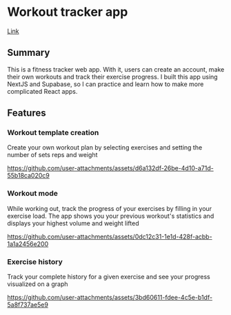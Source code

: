 # Workout tracker app

[Link](https://workout-tracker-murex-kappa.vercel.app)

## Summary

This is a fitness tracker web app. With it, users can create an account, make their own workouts and track their exercise progress. I built this app using NextJS and Supabase, so I can practice and learn how to make more complicated React apps.



## Features

### Workout template creation

Create your own workout plan by selecting exercises and setting the number of sets reps and weight

https://github.com/user-attachments/assets/d6a132df-26be-4d10-a71d-55b18ca020c9

### Workout mode

While working out, track the progress of your exercises by filling in your exercise load. The app shows you your previous workout's statistics and displays your highest volume and weight lifted

https://github.com/user-attachments/assets/0dc12c31-1e1d-428f-acbb-1a1a2456e200

### Exercise history

Track your complete history for a given exercise and see your progress visualized on a graph

https://github.com/user-attachments/assets/3bd60611-fdee-4c5e-b1df-5a8f737ae5e9
